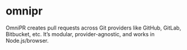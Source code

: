 # omnipr
OmniPR creates pull requests across Git providers like GitHub, GitLab, Bitbucket, etc. It’s modular, provider-agnostic, and works in Node.js/browser.
